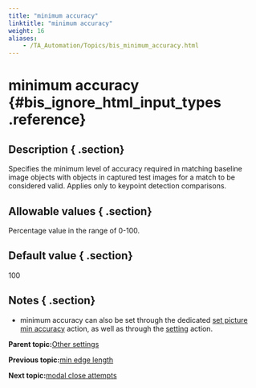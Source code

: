 ```yaml
--- 
title: "minimum accuracy"
linktitle: "minimum accuracy"
weight: 16
aliases: 
    - /TA_Automation/Topics/bis_minimum_accuracy.html
---
```

# minimum accuracy {#bis_ignore_html_input_types .reference}

## Description { .section}

Specifies the minimum level of accuracy required in matching baseline image objects with objects in captured test images for a match to be considered valid. Applies only to keypoint detection comparisons.

## Allowable values { .section}

Percentage value in the range of 0-100.

## Default value { .section}

100

## Notes { .section}

-   minimum accuracy can also be set through the dedicated [set picture min accuracy](bia_set_picture_min_accuracy.html) action, as well as through the [setting](bia_setting.html) action.

**Parent topic:**[Other settings](../../TA_Automation/Topics/bis_other.html)

**Previous topic:**[min edge length](../../TA_Automation/Topics/bis_min_edge_length.html)

**Next topic:**[modal close attempts](../../TA_Automation/Topics/bis_modal_close_attempts.html)

